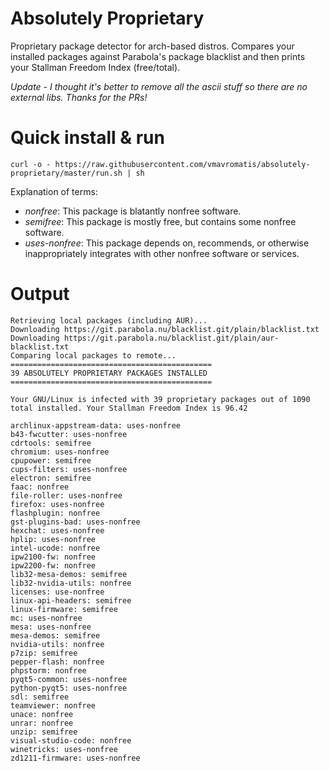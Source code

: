 # Absolutely Proprietary
Proprietary package detector for arch-based distros. Compares your installed packages against Parabola's package blacklist and then prints your Stallman Freedom Index (free/total).

*Update - I thought it's better to remove all the ascii stuff so there are no external libs. Thanks for the PRs!*

# Quick install & run
`curl -o - https://raw.githubusercontent.com/vmavromatis/absolutely-proprietary/master/run.sh | sh`

Explanation of terms:
- *nonfree*: This package is blatantly nonfree software.
- *semifree*: This package is mostly free, but contains some nonfree software.
- *uses-nonfree*: This package depends on, recommends, or otherwise inappropriately integrates with other nonfree software or services.

# Output
```
Retrieving local packages (including AUR)...
Downloading https://git.parabola.nu/blacklist.git/plain/blacklist.txt
Downloading https://git.parabola.nu/blacklist.git/plain/aur-blacklist.txt
Comparing local packages to remote...
=============================================
39 ABSOLUTELY PROPRIETARY PACKAGES INSTALLED
=============================================

Your GNU/Linux is infected with 39 proprietary packages out of 1090 total installed. Your Stallman Freedom Index is 96.42

archlinux-appstream-data: uses-nonfree
b43-fwcutter: uses-nonfree
cdrtools: semifree
chromium: uses-nonfree
cpupower: semifree
cups-filters: uses-nonfree
electron: semifree
faac: nonfree
file-roller: uses-nonfree
firefox: uses-nonfree
flashplugin: nonfree
gst-plugins-bad: uses-nonfree
hexchat: uses-nonfree
hplip: uses-nonfree
intel-ucode: nonfree
ipw2100-fw: nonfree
ipw2200-fw: nonfree
lib32-mesa-demos: semifree
lib32-nvidia-utils: nonfree
licenses: use-nonfree
linux-api-headers: semifree
linux-firmware: semifree
mc: uses-nonfree
mesa: uses-nonfree
mesa-demos: semifree
nvidia-utils: nonfree
p7zip: semifree
pepper-flash: nonfree
phpstorm: nonfree
pyqt5-common: uses-nonfree
python-pyqt5: uses-nonfree
sdl: semifree
teamviewer: nonfree
unace: nonfree
unrar: nonfree
unzip: semifree
visual-studio-code: nonfree
winetricks: uses-nonfree
zd1211-firmware: uses-nonfree
```
